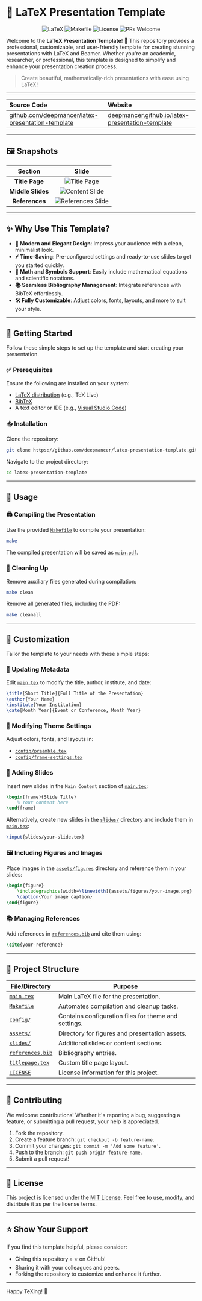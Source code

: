 # 🚀 LaTeX Presentation Template

<div align="center">
<img src="https://img.shields.io/badge/LaTeX-008080.svg?style=for-the-badge&logo=LaTeX&logoColor=white" alt="LaTeX">
<img src="https://img.shields.io/badge/Make-6D00CC.svg?style=for-the-badge&logo=Make&logoColor=white" alt="Makefile">
<img src="https://img.shields.io/badge/license-MIT-blue.svg?style=for-the-badge" alt="License">
<img src="https://img.shields.io/badge/contributions-welcome-brightgreen.svg?style=for-the-badge" alt="PRs Welcome">
</div>


Welcome to the **LaTeX Presentation Template**! 🎉 This repository provides a professional, customizable, and user-friendly template for creating stunning presentations with LaTeX and Beamer. Whether you're an academic, researcher, or professional, this template is designed to simplify and enhance your presentation creation process.

> Create beautiful, mathematically-rich presentations with ease using LaTeX!

---

| **Source Code** | **Website** |
|:-----------------|:------------|
| <a href="https://github.com/deepmancer/latex-presentation-template" target="_blank">github.com/deepmancer/latex-presentation-template</a> | <a href="https://deepmancer.github.io/latex-presentation-template/" target="_blank">deepmancer.github.io/latex-presentation-template</a> |

---

## 🖼️ Snapshots
| **Section**       | **Slide**                                                                 |
|:------------------:|:-------------------------------------------------------------------------:|
| **Title Page**     | ![Title Page](https://raw.githubusercontent.com/deepmancer/latex-presentation-template/main/assets/samples/titlepage.png)                                |
| **Middle Slides**  | ![Content Slide](https://raw.githubusercontent.com/deepmancer/latex-presentation-template/main/assets/samples/content.png)                               |
| **References**| ![References Slide](https://raw.githubusercontent.com/deepmancer/latex-presentation-template/main/assets/samples/references.png)                        |

---

## ✨ Why Use This Template?

- **🎨 Modern and Elegant Design**: Impress your audience with a clean, minimalist look.
- **⚡ Time-Saving**: Pre-configured settings and ready-to-use slides to get you started quickly.
- **🔢 Math and Symbols Support**: Easily include mathematical equations and scientific notations.
- **📚 Seamless Bibliography Management**: Integrate references with BibTeX effortlessly.
- **🛠️ Fully Customizable**: Adjust colors, fonts, layouts, and more to suit your style.

---

## 🚀 Getting Started

Follow these simple steps to set up the template and start creating your presentation.

### ✅ Prerequisites

Ensure the following are installed on your system:

- [LaTeX distribution](https://www.latex-project.org/get/) (e.g., TeX Live)
- [BibTeX](http://www.bibtex.org/)
- A text editor or IDE (e.g., [Visual Studio Code](https://code.visualstudio.com/))

### 📥 Installation

Clone the repository:

```bash
git clone https://github.com/deepmancer/latex-presentation-template.git
```

Navigate to the project directory:

```bash
cd latex-presentation-template
```

---

## 📖 Usage

### 🖨️ Compiling the Presentation

Use the provided [`Makefile`](Makefile) to compile your presentation:

```bash
make
```

The compiled presentation will be saved as [`main.pdf`](main.pdf).

### 🧹 Cleaning Up

Remove auxiliary files generated during compilation:

```bash
make clean
```

Remove all generated files, including the PDF:

```bash
make cleanall
```

---

## 🎨 Customization

Tailor the template to your needs with these simple steps:

### 🔄 Updating Metadata

Edit [`main.tex`](main.tex) to modify the title, author, institute, and date:

```latex
\title[Short Title]{Full Title of the Presentation}
\author{Your Name}
\institute{Your Institution}
\date[Month Year]{Event or Conference, Month Year}
```

### 🎨 Modifying Theme Settings

Adjust colors, fonts, and layouts in:

- [`config/preamble.tex`](./config/preamble.tex)
- [`config/frame-settings.tex`](./config/frame-settings.tex)

### 📄 Adding Slides

Insert new slides in the `Main Content` section of [`main.tex`](./main.tex):

```latex
\begin{frame}{Slide Title}
    % Your content here
\end{frame}
```

Alternatively, create new slides in the [`slides/`](./slides/) directory and include them in [`main.tex`](./main.tex):

```latex
\input{slides/your-slide.tex}
```

### 🖼️ Including Figures and Images

Place images in the [`assets/figures`](./assets/figures) directory and reference them in your slides:

```latex
\begin{figure}
    \includegraphics[width=\linewidth]{assets/figures/your-image.png}
    \caption{Your image caption}
\end{figure}
```

### 📚 Managing References

Add references in [`references.bib`](references.bib) and cite them using:

```latex
\cite{your-reference}
```

---

## 📁 Project Structure

| File/Directory       | Purpose                                                   |
|----------------------|-----------------------------------------------------------|
| [`main.tex`](./main.tex)           | Main LaTeX file for the presentation.                     |
| [`Makefile`](./Makefile)           | Automates compilation and cleanup tasks.                  |
| [`config/`](./config)            | Contains configuration files for theme and settings.      |
| [`assets/`](./assets)            | Directory for figures and presentation assets.            |
| [`slides/`](./slides)            | Additional slides or content sections.                    |
| [`references.bib`](./references.bib)     | Bibliography entries.                                     |
| [`titlepage.tex`](./titlepage.tex)      | Custom title page layout.                                 |
| [`LICENSE`](./LICENSE)            | License information for this project.                     |


---

## 🤝 Contributing

We welcome contributions! Whether it's reporting a bug, suggesting a feature, or submitting a pull request, your help is appreciated.

1. Fork the repository.
2. Create a feature branch: `git checkout -b feature-name`.
3. Commit your changes: `git commit -m 'Add some feature'`.
4. Push to the branch: `git push origin feature-name`.
5. Submit a pull request!

---

## 📄 License

This project is licensed under the [MIT License](LICENSE). Feel free to use, modify, and distribute it as per the license terms.

---

## ⭐ Show Your Support

If you find this template helpful, please consider:

- Giving this repository a ⭐ on GitHub!
- Sharing it with your colleagues and peers.
- Forking the repository to customize and enhance it further.

---

Happy TeXing! 🤖

